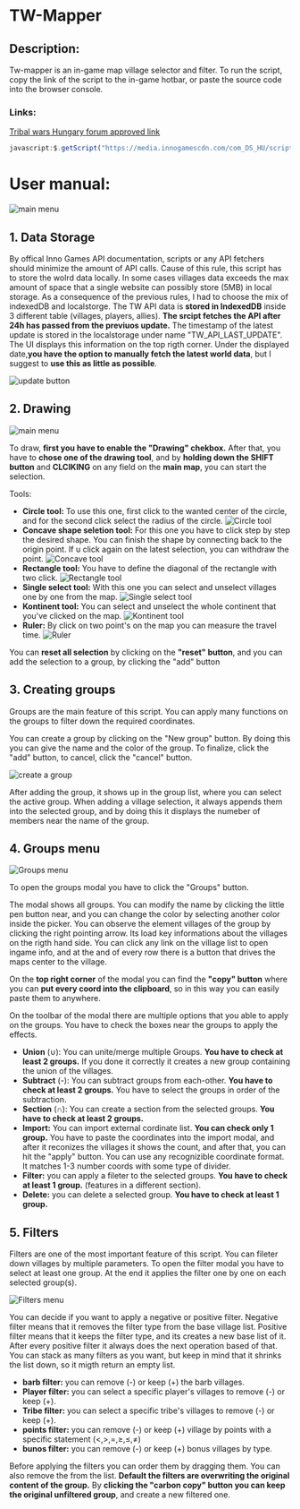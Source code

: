 # TW-Mapper

## Description:
Tw-mapper is an in-game map village selector and filter. To run the script, copy the link of the script to the in-game hotbar, or paste the source code into the browser console.
### Links:
[Tribal wars Hungary forum approved link](https://forum.klanhaboru.hu/index.php?threads/tw-mapper-ingame-t%C3%A9rk%C3%A9pes-falu-kiv%C3%A1laszt%C3%B3-sz%C5%B1r%C5%91.5987/)
```javascript
javascript:$.getScript("https://media.innogamescdn.com/com_DS_HU/scripts/twmapper.js");void(0);
```
# User manual:

![main menu](https://github.com/KincsesBence/TW-Mapper/blob/main/screenshots/main.png)


## 1. Data Storage

By offical Inno Games API documentation, scripts or any API fetchers should minimize the amount of API calls. Cause of this rule, this script has to store the wolrd data locally.
In some cases villages data exceeds the max amount of space that a single website can possibly store (5MB) in local storage. As a consequence of the previous rules, I had to choose the mix of indexedDB and localstorge. The TW API data is **stored in IndexedDB** inside 3 different table (villages, players, allies). **The srcipt fetches the API after 24h has passed from the previuos update.**
The timestamp of the latest update is stored in the localstorage under name "TW_API_LAST_UPDATE". The UI displays this information on the top rigth corner. Under the displayed date,**you have the option to manually fetch the latest world data**, but I suggest to **use this as little as possible**. 

![update button](https://github.com/KincsesBence/TW-Mapper/blob/main/screenshots/update.png)

## 2. Drawing

![main menu](https://github.com/KincsesBence/TW-Mapper/blob/main/screenshots/toolbar.png)

To draw, **first you have to enable the "Drawing" chekbox.** After that, you have to **chose one of the drawing tool**, and by **holding down the SHIFT button** and **CLCIKING** on any field on the **main map**, you can start the selection.

Tools:
- **Circle tool:** To use this one, first click to the wanted center of the circle, and for the second click select the radius of the circle.
![Circle tool](https://github.com/KincsesBence/TW-Mapper/blob/main/screenshots/circle.png)
- **Concave shape seletion tool:** For this one you have to click step by step the desired shape. You can finish the shape by connecting back to the origin point. If u click again on the latest
selection, you can withdraw the point.
![Concave tool](https://github.com/KincsesBence/TW-Mapper/blob/main/screenshots/concave.png)
- **Rectangle tool:** You have to define the diagonal of the rectangle with two click.
![Rectangle tool](https://github.com/KincsesBence/TW-Mapper/blob/main/screenshots/rectangle.png)
- **Single select tool:** With this one you can select and unselect villages one by one from the map.
![Single select tool](https://github.com/KincsesBence/TW-Mapper/blob/main/screenshots/single.png)
- **Kontinent tool:** You can select and unselect the whole continent that you've clicked on the map.
![Kontinent tool](https://github.com/KincsesBence/TW-Mapper/blob/main/screenshots/continent.png)
- **Ruler:** By click on two point's on the map you can measure the travel time.
![Ruler](https://github.com/KincsesBence/TW-Mapper/blob/main/screenshots/ruler.png)

You can **reset all selection** by clicking on the **"reset" button**, and you can add the selection to a group, by clicking the "add" button

## 3. Creating groups

Groups are the main feature of this script. You can apply many functions on the groups to filter down the required coordinates.

You can create a group by clicking on the "New group" button. By doing this you can give the name and the color of the group.
To finalize, click the "add" button, to cancel, click the "cancel" button.   

![create a group](https://github.com/KincsesBence/TW-Mapper/blob/main/screenshots/new%20group.png)

After adding the group, it shows up in the group list, where you can select the active group. When adding a village selection, it always appends them into the selected group, and by doing this it displays the numeber of members near the name of the group. 

## 4. Groups menu

![Groups menu](https://github.com/KincsesBence/TW-Mapper/blob/main/screenshots/groups.png)

To open the groups modal you have to click the "Groups" button.

The modal shows all groups. You can modify the name by clicking the little pen button near, and you can change the color by selecting another color inside the picker.
You can observe the element villages of the group by clicking the right pointing arrow. Its load key informations about the villages on the rigth hand side. You can click any link on the village list to open ingame info, and at the and of every row there is a button that drives the maps center to the village.

On the **top right corner** of the modal you can find the **"copy" button** where you can **put every coord into the clipboard**, so in this way you can easily paste them to anywhere.

On the toolbar of the modal there are multiple options that you able to apply on the groups. You have to check the boxes near the groups to apply the effects. 

- **Union** (∪): You can unite/merge multiple Groups. **You have to check at least 2 groups.** If you done it correctly it creates a new group containing the union of the villages.
- **Subtract** (-): You can subtract groups from each-other. **You have to check at least 2 groups.** You have to select the groups in order of the subtraction.
- **Section** (∩): You can create a section from the selected groups. **You have to check at least 2 groups.**
- **Import:** You can import external cordinate list. **You can check only 1 group.** You have to paste the coordinates into the import modal, and after it reconizes the villages it shows the count, and after that, you can hit the "apply" button. You can use any recognizible coordinate format. It matches 1-3 number coords with some type of divider.
- **Filter:** you can apply a fileter to the selected groups. **You have to check at least 1 group.** (features in a different section).
- **Delete:** you can delete a selected group. **You have to check at least 1 group.**

## 5. Filters

Filters are one of the most important feature of this script. You can fileter down villages by multiple parameters.
To open the filter modal you have to select at least one group. At the end it applies the filter one by one on each selected group(s).

![Filters menu](https://github.com/KincsesBence/TW-Mapper/blob/main/screenshots/filters.png)

You can decide if you want to apply a negative or positive filter. 
Negative filter means that it removes the filter type from the base village list.
Positive filter means that it keeps the filter type, and its creates a new base list of it.
After every positive filter it always does the next operation based of that.
You can stack as many filters as you want, but keep in mind that it shrinks the list down, so it migth return an empty list.

- **barb filter:** you can remove (-) or keep (+) the barb villages.
- **Player filter:** you can select a specific player's villages to remove (-) or keep (+).
- **Tribe filter:** you can select a specific tribe's villages to remove (-) or keep (+).
- **points filter:** you can remove (-) or keep (+) village by points with a specific statement (<,>,=,≥,≤,≠)
- **bunos filter:** you can remove (-) or keep (+) bonus villages by type.

Before applying the filters you can order them by dragging them. You can also remove the from the list.
**Default the filters are overwriting the original content of the group.** By **clicking the "carbon copy" button you can keep the original unfiltered group**, and create a new filtered one. 